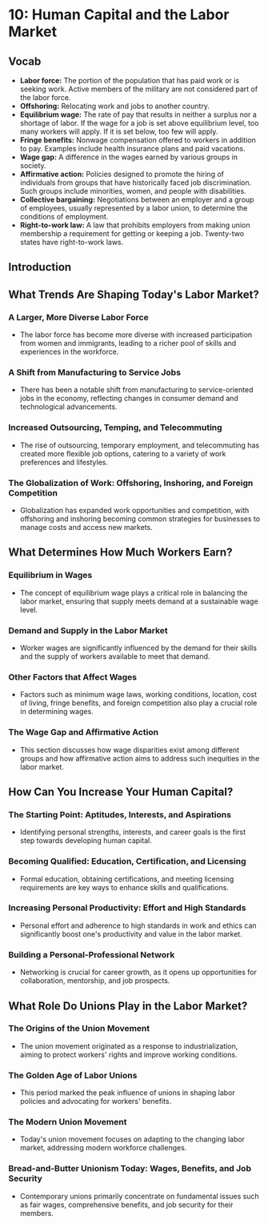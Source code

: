 # 10: Human Capital and the Labor Market

## Vocab

- **Labor force:** The portion of the population that has paid work or is seeking work. Active members of the military are not considered part of the labor force.
- **Offshoring:** Relocating work and jobs to another country.
- **Equilibrium wage:** The rate of pay that results in neither a surplus nor a shortage of labor. If the wage for a job is set above equilibrium level, too many workers will apply. If it is set below, too few will apply.
- **Fringe benefits:** Nonwage compensation offered to workers in addition to pay. Examples include health insurance plans and paid vacations.
- **Wage gap:** A difference in the wages earned by various groups in society.
- **Affirmative action:** Policies designed to promote the hiring of individuals from groups that have historically faced job discrimination. Such groups include minorities, women, and people with disabilities.
- **Collective bargaining:** Negotiations between an employer and a group of employees, usually represented by a labor union, to determine the conditions of employment.
- **Right-to-work law:** A law that prohibits employers from making union membership a requirement for getting or keeping a job. Twenty-two states have right-to-work laws.

## Introduction

## What Trends Are Shaping Today's Labor Market?

### A Larger, More Diverse Labor Force
- The labor force has become more diverse with increased participation from women and immigrants, leading to a richer pool of skills and experiences in the workforce.

### A Shift from Manufacturing to Service Jobs
- There has been a notable shift from manufacturing to service-oriented jobs in the economy, reflecting changes in consumer demand and technological advancements.

### Increased Outsourcing, Temping, and Telecommuting
- The rise of outsourcing, temporary employment, and telecommuting has created more flexible job options, catering to a variety of work preferences and lifestyles.

### The Globalization of Work: Offshoring, Inshoring, and Foreign Competition
- Globalization has expanded work opportunities and competition, with offshoring and inshoring becoming common strategies for businesses to manage costs and access new markets.

## What Determines How Much Workers Earn?

### Equilibrium in Wages
- The concept of equilibrium wage plays a critical role in balancing the labor market, ensuring that supply meets demand at a sustainable wage level.

### Demand and Supply in the Labor Market
- Worker wages are significantly influenced by the demand for their skills and the supply of workers available to meet that demand.

### Other Factors that Affect Wages
- Factors such as minimum wage laws, working conditions, location, cost of living, fringe benefits, and foreign competition also play a crucial role in determining wages.

### The Wage Gap and Affirmative Action
- This section discusses how wage disparities exist among different groups and how affirmative action aims to address such inequities in the labor market.

## How Can You Increase Your Human Capital?

### The Starting Point: Aptitudes, Interests, and Aspirations
- Identifying personal strengths, interests, and career goals is the first step towards developing human capital.

### Becoming Qualified: Education, Certification, and Licensing
- Formal education, obtaining certifications, and meeting licensing requirements are key ways to enhance skills and qualifications.

### Increasing Personal Productivity: Effort and High Standards
- Personal effort and adherence to high standards in work and ethics can significantly boost one's productivity and value in the labor market.

### Building a Personal-Professional Network
- Networking is crucial for career growth, as it opens up opportunities for collaboration, mentorship, and job prospects.

## What Role Do Unions Play in the Labor Market?

### The Origins of the Union Movement
- The union movement originated as a response to industrialization, aiming to protect workers' rights and improve working conditions.

### The Golden Age of Labor Unions
- This period marked the peak influence of unions in shaping labor policies and advocating for workers' benefits.

### The Modern Union Movement
- Today's union movement focuses on adapting to the changing labor market, addressing modern workforce challenges.

### Bread-and-Butter Unionism Today: Wages, Benefits, and Job Security
- Contemporary unions primarily concentrate on fundamental issues such as fair wages, comprehensive benefits, and job security for their members.